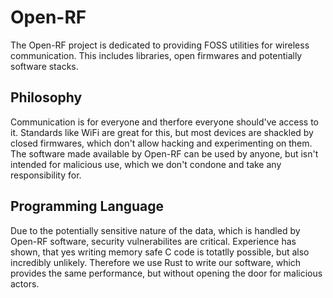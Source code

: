 # Open-RF
The Open-RF project is dedicated to providing FOSS utilities for wireless communication. This includes libraries, open firmwares and potentially software stacks.
## Philosophy
Communication is for everyone and therfore everyone should've access to it. Standards like WiFi are great for this, but most devices are shackled by closed firmwares, which don't allow hacking and experimenting on them. 
The software made available by Open-RF can be used by anyone, but isn't intended for malicious use, which we don't condone and take any responsibility for.
## Programming Language
Due to the potentially sensitive nature of the data, which is handled by Open-RF software, security vulnerabilites are critical. Experience has shown, that yes writing memory safe C code is totatlly possible, but also incredibly unlikely. Therefore we use Rust to write our software, which provides the same performance, but without opening the door for malicious actors.
